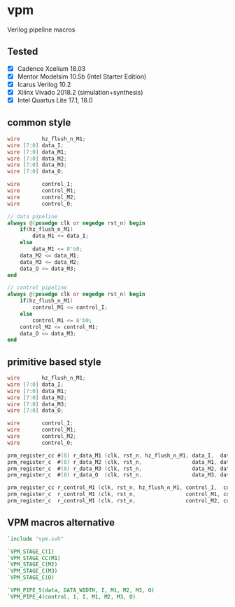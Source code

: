 # vpm
Verilog pipeline macros

## Tested
- [x] Cadence Xcelium 18.03
- [x] Mentor Modelsim 10.5b (Intel Starter Edition)
- [x] Icarus Verilog 10.2
- [x] Xilinx Vivado 2018.2 (simulation+synthesis)
- [x] Intel Quartus Lite 17.1, 18.0

## common style
```verilog
wire       hz_flush_n_M1;
wire [7:0] data_I;
wire [7:0] data_M1;
wire [7:0] data_M2;
wire [7:0] data_M3;
wire [7:0] data_O;

wire       control_I;
wire       control_M1;
wire       control_M2;
wire       control_O;

// data pipeline
always @(posedge clk or negedge rst_n) begin
    if(hz_flush_n_M1)
        data_M1 <= data_I;
    else
        data_M1 <= 8'b0;
    data_M2 <= data_M1;
    data_M3 <= data_M2;
    data_O <= data_M3;
end

// control pipeline
always @(posedge clk or negedge rst_n) begin
    if(hz_flush_n_M1)
        control_M1 <= control_I;
    else
        control_M1 <= 8'b0;
    control_M2 <= control_M1;
    data_O <= data_M3;
end
```

## primitive based style
```verilog
wire       hz_flush_n_M1;
wire [7:0] data_I;
wire [7:0] data_M1;
wire [7:0] data_M2;
wire [7:0] data_M3;
wire [7:0] data_O;

wire       control_I;
wire       control_M1;
wire       control_M2;
wire       control_O;

prm_register_cc #(8) r_data_M1 (clk, rst_n, hz_flush_n_M1, data_I,  data_M1);
prm_register_c  #(8) r_data_M2 (clk, rst_n,                data_M1, data_M2);
prm_register_c  #(8) r_data_M3 (clk, rst_n,                data_M2, data_M3);
prm_register_c  #(8) r_data_O  (clk, rst_n,                data_M3, data_O);

prm_register_cc r_control_M1 (clk, rst_n, hz_flush_n_M1, control_I,  control_M1);
prm_register_c  r_control_M1 (clk, rst_n,                control_M1, control_M2);
prm_register_c  r_control_M1 (clk, rst_n,                control_M2, control_O);
```

## VPM macros alternative
```verilog
`include "vpm.svh"

`VPM_STAGE_C(I)
`VPM_STAGE_CC(M1)
`VPM_STAGE_C(M2)
`VPM_STAGE_C(M3)
`VPM_STAGE_C(O)

`VPM_PIPE_5(data, DATA_WIDTH, I, M1, M2, M3, O)
`VPM_PIPE_4(control, 1, I, M1, M2, M3, O)
```
